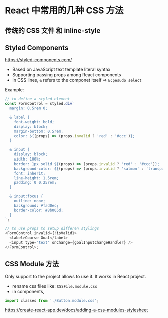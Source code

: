 # React 中常用的几种 CSS 方法

## 传统的 CSS 文件 和 inline-style

## Styled Components

https://styled-components.com/

- Based on JavaScript text template literal syntax
- Supporting passing props among React components
- In CSS lines, `&` refers to the componet itself => `&:pesudo select`

Example:

```javascript
// to define a styled element
const FormControl = styled.div`
  margin: 0.5rem 0;

  & label {
    font-weight: bold;
    display: block;
    margin-bottom: 0.5rem;
    color: ${(props) => (props.invalid ? 'red' : '#ccc')};
  }

  & input {
    display: block;
    width: 100%;
    border: 1px solid ${(props) => (props.invalid ? 'red' : '#ccc')};
    background-color: ${(props) => (props.invalid ? 'salmon' : 'transparent')};
    font: inherit;
    line-height: 1.5rem;
    padding: 0 0.25rem;
  }

  & input:focus {
    outline: none;
    background: #fad0ec;
    border-color: #8b005d;
  }
`;

// to use props to setup differen stylings
<FormControl invalid={!isValid}>
  <label>Course Goal</label>
  <input type="text" onChange={goalInputChangeHandler} />
</FormControl>;
```

## CSS Module 方法

Only support to the project allows to use it. It works in React project.

- rename css files like: `CSSFile.module.css`
- in components,

```javascript
import classes from './Button.module.css';
```

https://create-react-app.dev/docs/adding-a-css-modules-stylesheet
